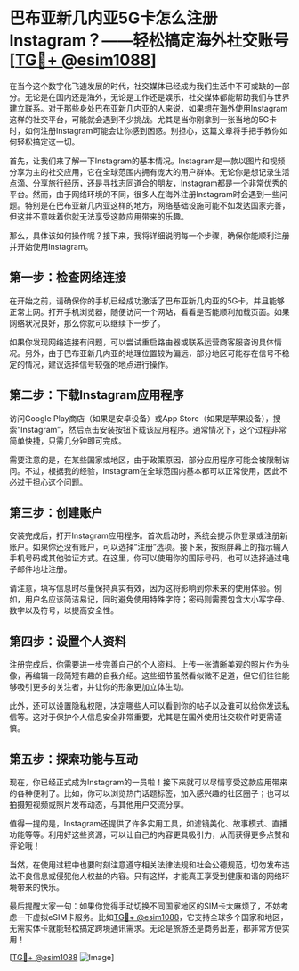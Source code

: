 # 巴布亚新几内亚5G卡怎么注册Instagram？——轻松搞定海外社交账号[[TG💪+ @esim1088](https://t.me/s/esim1088)]

在当今这个数字化飞速发展的时代，社交媒体已经成为我们生活中不可或缺的一部分。无论是在国内还是海外，无论是工作还是娱乐，社交媒体都能帮助我们与世界建立联系。对于那些身处巴布亚新几内亚的人来说，如果想在海外使用Instagram这样的社交平台，可能就会遇到不少挑战。尤其是当你刚拿到一张当地的5G卡时，如何注册Instagram可能会让你感到困惑。别担心，这篇文章将手把手教你如何轻松搞定这一切。

首先，让我们来了解一下Instagram的基本情况。Instagram是一款以图片和视频分享为主的社交应用，它在全球范围内拥有庞大的用户群体。无论你是想记录生活点滴、分享旅行经历，还是寻找志同道合的朋友，Instagram都是一个非常优秀的平台。然而，由于网络环境的不同，很多人在海外注册Instagram时会遇到一些问题。特别是在巴布亚新几内亚这样的地方，网络基础设施可能不如发达国家完善，但这并不意味着你就无法享受这款应用带来的乐趣。

那么，具体该如何操作呢？接下来，我将详细说明每一个步骤，确保你能顺利注册并开始使用Instagram。

## 第一步：检查网络连接

在开始之前，请确保你的手机已经成功激活了巴布亚新几内亚的5G卡，并且能够正常上网。打开手机浏览器，随便访问一个网站，看看是否能顺利加载页面。如果网络状况良好，那么你就可以继续下一步了。

如果你发现网络连接有问题，可以尝试重启路由器或联系运营商客服咨询具体情况。另外，由于巴布亚新几内亚的地理位置较为偏远，部分地区可能存在信号不稳定的情况，建议选择信号较强的地点进行操作。

## 第二步：下载Instagram应用程序

访问Google Play商店（如果是安卓设备）或App Store（如果是苹果设备），搜索“Instagram”，然后点击安装按钮下载该应用程序。通常情况下，这个过程非常简单快捷，只需几分钟即可完成。

需要注意的是，在某些国家或地区，由于政策原因，部分应用程序可能会被限制访问。不过，根据我的经验，Instagram在全球范围内基本都可以正常使用，因此不必过于担心这个问题。

## 第三步：创建账户

安装完成后，打开Instagram应用程序。首次启动时，系统会提示你登录或注册新账户。如果你还没有账户，可以选择“注册”选项。接下来，按照屏幕上的指示输入手机号码或其他验证方式。在这里，你可以使用你的国际号码，也可以选择通过电子邮件地址注册。

请注意，填写信息时尽量保持真实有效，因为这将影响到你未来的使用体验。例如，用户名应该简洁易记，同时避免使用特殊字符；密码则需要包含大小写字母、数字以及符号，以提高安全性。

## 第四步：设置个人资料

注册完成后，你需要进一步完善自己的个人资料。上传一张清晰美观的照片作为头像，再编辑一段简短有趣的自我介绍。这些细节虽然看似微不足道，但它们往往能够吸引更多的关注者，并让你的形象更加立体生动。

此外，还可以设置隐私权限，决定哪些人可以看到你的帖子以及谁可以给你发送私信等。这对于保护个人信息安全非常重要，尤其是在国外使用社交软件时更需谨慎。

## 第五步：探索功能与互动

现在，你已经正式成为Instagram的一员啦！接下来就可以尽情享受这款应用带来的各种便利了。比如，你可以浏览热门话题标签，加入感兴趣的社区圈子；也可以拍摄短视频或照片发布动态，与其他用户交流分享。

值得一提的是，Instagram还提供了许多实用工具，如滤镜美化、故事模式、直播功能等等。利用好这些资源，可以让自己的内容更具吸引力，从而获得更多点赞和评论哦！

当然，在使用过程中也要时刻注意遵守相关法律法规和社会公德规范，切勿发布违法不良信息或侵犯他人权益的内容。只有这样，才能真正享受到健康和谐的网络环境带来的快乐。

最后提醒大家一句：如果你觉得手动切换不同国家地区的SIM卡太麻烦了，不妨考虑一下虚拟eSIM卡服务。比如[TG💪+ @esim1088](https://t.me/s/esim1088)，它支持全球多个国家和地区，无需实体卡就能轻松搞定跨境通讯需求。无论是旅游还是商务出差，都非常方便实用！

[[TG💪+ @esim1088](https://t.me/s/esim1088) ![Image](https://i.postimg.cc/4NQfJmqS/Snipaste-2025-05-13-00-14-12.png)]